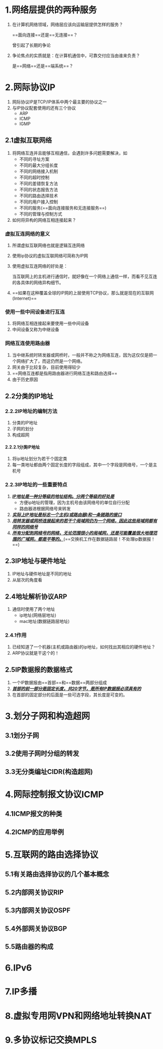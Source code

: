 # 1.网络层提供的两种服务

1. 在计算机网络领域，网络层应该向运输层提供怎样的服务？

   ==面向连接==还是==无连接==？

   曾引起了长期的争论

2. 争论焦点的实质就是：在计算机通信中，可靠交付应当由谁来负责？

   是==网络==还是==端系统==？



# 2.网际协议IP

1. 网际协议IP是TCP/IP体系中两个最主要的协议之一
2. 与IP协议配套使用的还有三个协议
   + ARP
   + ICMP
   + IGMP

## 2.1虚拟互联网络

1. 将网络互连并且能够互相通信，会遇到许多问题需要解决，如
   + 不同的寻址方案
   + 不同的最大分组长度
   + 不同的网络接入机制
   + 不同的超时控制
   + 不同的差错恢复方法
   + 不同的状态报告方法
   + 不同的路由选择技术
   + 不同的用户接入控制
   + 不同的服务(==面向连接服务和无连接服务==)
   + 不同的管理与控制方式
2. 如何将异构的网络互相连接起来？



### 虚拟互连网络的意义

1. 所谓虚拟互联网络也就是逻辑互连网络

2. 使用ip协议的虚拟互联网络可简称为IP网

3. 使用虚拟互连网络的好处是：

   当互联网上的主机进行通信时，就好像在一个网络上通信一样，而看不见互连的各具体的网络异构细节。

4. ==如果在这种覆盖全球的IP网的上层使用TCP协议，那么就是现在的互联网(Internet)==



### 使用一些中间设备进行互连

1. 将网络互相连接起来要使用一些中间设备
2. 中间设备又称为中继设备





### 网络互连使用路由器

1. 当中继系统时转发器或网桥时，一般并不称之为网络互连，因为这仅仅是把一个网络扩大了，而这仍然是一个网络。
2. 网关由于比较复杂，目前使用得较少
3. ==网络互连都是指用路由器进行网络互连和路由选择==
4. 由于历史原因







## 2.2分类的IP地址



### 2.2.2IP地址的编制方法

1. 分类的IP地址
2. 子网的划分
3. 构成超网



#### 2.2.2.1分类IP地址

1. 将ip地址划分为若干个固定类
2. 每一类地址都由两个固定长度的字段组成，其中一个字段是网络号，一个是主机号



### 2.2.3IP地址的一些重要特点

1. <u>***IP地址是一种分等级的地址结构。分两个等级的好处是***</u>
   + 方便ip地址的管理，因为主机号由该网络号的单位自行分配
   + 路由器进根据网络号来转发
2. ***<u>实际上IP地址是标志一个主机(或路由器)和一条链路的接口</u>***
3. ***<u>用转发器或网桥连接起来的若干个局域网仍为一个网络，因此这些局域网都有同样的网络号</u>***
4. ***<u>所有分配到网络号的网络，无论范围很小的局域网，还是可能覆盖很大地理范围的广域网，都是平等的。</u>***(==交换机工作在数据链路层！不处理ip数据报！==)



## 2.3IP地址与硬件地址

1. IP地址与硬件地址是不同的地址
2. 从层次的角度看



## 2.4地址解析协议ARP

1. 通信时使用了两个地址
   + ip地址(网络层地址)
   + mac地址(数据链路层地址)



### 2.4.1作用

1. 已经知道了一个机器(主机或路由器)的ip地址，如何找出其相应的硬件地址？
2. ARP协议就是干这个的！



## 2.5IP数据报的数据格式

1. 一个IP数据报由==首部==和==数据==两部分组成
2. ***<u>首部的前一部分是固定长度，共20字节，是所有IP数据报必须具有的</u>***
3. 在首部的固定部分的后面是一些可选字段，其长度是可变的。



# 3.划分子网和构造超网

## 3.1划分子网



## 3.2使用子网时分组的转发



## 3.3无分类编址CIDR(构造超网)



# 4.网际控制报文协议ICMP

## 4.1ICMP报文的种类



## 4.2ICMP的应用举例



# 5.互联网的路由选择协议

## 5.1有关路由选择协议的几个基本概念



## 5.2内部网关协议RIP



## 5.3内部网关协议OSPF



## 5.4外部网关协议BGP



## 5.5路由器的构成



# 6.IPv6



# 7.IP多播



# 8.虚拟专用网VPN和网络地址转换NAT



# 9.多协议标记交换MPLS